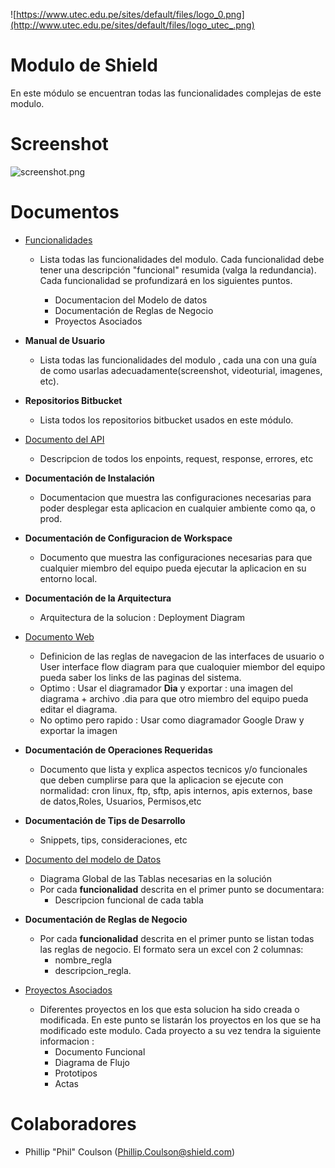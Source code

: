 ![https://www.utec.edu.pe/sites/default/files/logo_0.png](http://www.utec.edu.pe/sites/default/files/logo_utec_.png)

# Modulo de Shield

En este módulo se encuentran todas las funcionalidades complejas de este modulo.

# Screenshot

![screenshot.png](http://www.drbob42.com/gif/dbwebwiz.gif)

# Documentos

* [Funcionalidades](./documento-funcionalidades/Home)
    - Lista todas las funcionalidades del modulo. Cada funcionalidad debe tener una descripción "funcional" resumida (valga la redundancia). Cada funcionalidad se profundizará en los siguientes puntos.

        - Documentacion del Modelo de datos
        - Documentación de Reglas de Negocio
        - Proyectos Asociados

* **Manual de Usuario**
    - Lista todas las funcionalidades del modulo , cada una con una guía de como usarlas adecuadamente(screenshot, videoturial, imagenes, etc).

* **Repositorios Bitbucket**
    - Lista todos los repositorios bitbucket usados en este módulo.

* [Documento del API](./documento-api/Home)
    - Descripcion de todos los enpoints, request, response, errores, etc
* **Documentación de Instalación**
    - Documentacion que muestra las configuraciones necesarias para poder desplegar esta aplicacion en cualquier ambiente como qa, o prod.
* **Documentación de Configuracion de Workspace**
    - Documento que muestra las configuraciones necesarias para que cualquier miembro del equipo pueda ejecutar la aplicacion en su entorno local.
* **Documentación de la Arquitectura**
    - Arquitectura de la solucion : Deployment Diagram    
* [Documento Web](./documento-web/Home)
    - Definicion de las reglas de navegacion de las interfaces de usuario o User interface flow diagram para que cualoquier miembor del equipo pueda saber los links de las paginas del sistema.
    - Optimo : Usar el diagramador **Dia** y exportar : una imagen del diagrama + archivo .dia para que otro miembro del equipo pueda editar el diagrama.
    - No optimo pero rapido : Usar como diagramador Google Draw y exportar la imagen
* **Documentación de Operaciones Requeridas**
    - Documento que lista y explica aspectos tecnicos y/o funcionales que deben cumplirse para que la aplicacion se ejecute con normalidad: cron linux, ftp, sftp, apis internos, apis externos, base de datos,Roles, Usuarios, Permisos,etc
* **Documentación de Tips de Desarrollo**
    - Snippets, tips, consideraciones, etc
* [Documento del modelo de Datos](./documento-modelo-datos/Home)
    - Diagrama Global de las Tablas necesarias en la solución
    - Por cada **funcionalidad** descrita en el primer punto se documentara:
        - Descripcion funcional de cada tabla
* **Documentación de Reglas de Negocio**
    - Por cada **funcionalidad** descrita en el primer punto se listan todas las reglas de negocio. El formato sera un excel con 2 columnas:
        - nombre_regla
        - descripcion_regla.
* [Proyectos Asociados](./proyectos/Home)
    - Diferentes proyectos en los que esta solucion ha sido creada o modificada. En este punto se listarán los proyectos en los que se ha modificado este modulo. Cada proyecto a su vez tendra la siguiente informacion :
        - Documento Funcional
        - Diagrama de Flujo
        - Prototipos
        - Actas


# Colaboradores

*  Phillip "Phil" Coulson  (Phillip.Coulson@shield.com)